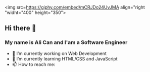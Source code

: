 <img  src=https://giphy.com/embed/mCRJDo24UvJMA align="right "widht="400" height="350">
## Hi there 👋
### My name is Ali Can and I'am a Software Engineer


- 🔭 I’m currently working on Web Development
- 🌱 I’m currently learning HTML/CSS and JavaScript
- 📫 How to reach me: 

